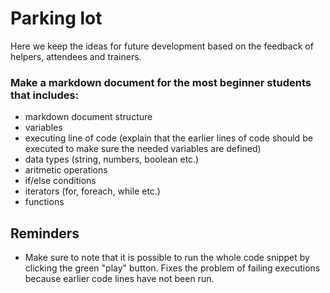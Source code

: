 # Parking lot

Here we keep the ideas for future development based on the feedback of helpers, attendees and trainers.

### Make a markdown document for the most beginner students that includes:
- markdown document structure
- variables
- executing line of code (explain that the earlier lines of code should be executed to make sure the needed variables are defined)
- data types (string, numbers, boolean etc.)
- aritmetic operations
- if/else conditions
- iterators (for, foreach, while etc.)
- functions

## Reminders
- Make sure to note that it is possible to run the whole code snippet by clicking the green "play" button. Fixes the problem of failing executions because earlier code lines have not been run.